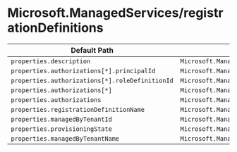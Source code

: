 # Microsoft.ManagedServices/registrationDefinitions

| Default Path | Alias |
|---|---|
| `properties.description` | `Microsoft.ManagedServices/registrationDefinitions/description` |
| `properties.authorizations[*].principalId` | `Microsoft.ManagedServices/registrationDefinitions/authorizations[*].principalId` |
| `properties.authorizations[*].roleDefinitionId` | `Microsoft.ManagedServices/registrationDefinitions/authorizations[*].roleDefinitionId` |
| `properties.authorizations[*]` | `Microsoft.ManagedServices/registrationDefinitions/authorizations[*]` |
| `properties.authorizations` | `Microsoft.ManagedServices/registrationDefinitions/authorizations` |
| `properties.registrationDefinitionName` | `Microsoft.ManagedServices/registrationDefinitions/registrationDefinitionName` |
| `properties.managedByTenantId` | `Microsoft.ManagedServices/registrationDefinitions/managedByTenantId` |
| `properties.provisioningState` | `Microsoft.ManagedServices/registrationDefinitions/provisioningState` |
| `properties.managedByTenantName` | `Microsoft.ManagedServices/registrationDefinitions/managedByTenantName` |


